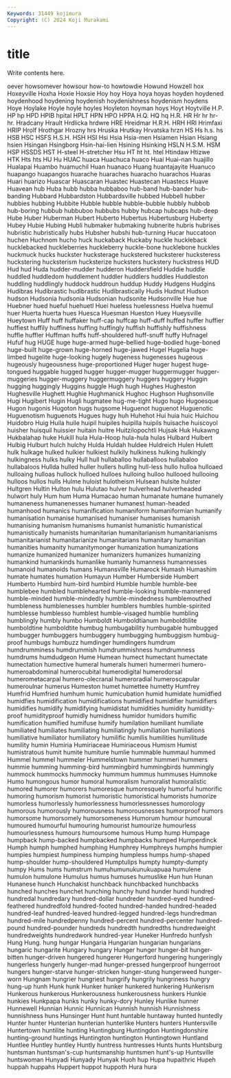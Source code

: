 ```yaml
---
Keywords: 31449 kojimura
Copyright: (C) 2024 Koji Murakami
---
```


# title

Write contents here.



oever howsomever
howsour how-to howtowdie Howund Howzell hox Hoxeyville Hoxha Hoxie Hoxsie
Hoy hoy Hoya hoya hoyas hoyden hoydened hoydenhood hoydening hoydenish
hoydenishness hoydenism hoydens Hoye Hoylake Hoyle hoyle hoyles Hoyleton hoyman
hoys Hoyt Hoytville H.P. HP hp HPD HPIB hpital HPLT
HPN HPO HPPA H.Q. HQ hq H.R. HR Hr hr
hr- hr. Hradcany Hrault Hrdlicka hrdwre HRE Hreidmar H.R.H. HRH
HRI Hrimfaxi HRIP Hrolf Hrothgar Hrozny hrs Hruska Hrutkay Hrvatska
hrzn HS Hs h.s. hs HSB HSC HSFS H.S.H. HSH
HSI Hsi Hsia Hsia-men Hsiamen Hsian Hsiang hsien Hsingan Hsingborg
Hsin-hai-lien Hsining Hsinking HSLN H.S.M. HSM HSP HSSDS HST H-steel
H-stretcher Hsu HT ht ht. htel Htindaw Htizwe HTK Hts
hts HU Hu HUAC huaca Huachuca huaco Huai Huai-nan huajillo
Hualapai Huambo huamuchil Huan huanaco Huang huantajayite Huanuco huapango huapangos
huarache huaraches huaracho huarachos Huaras Huari huarizo Huascar Huascaran Huastec
Huastecan Huastecs Huave Huavean hub Huba hubb hubba hubbaboo hub-band
hub-bander hub-banding Hubbard Hubbardston Hubbardsville hubbed Hubbell hubber hubbies hubbing
Hubbite Hubble hubble hubble-bubble hubbly hubbob hub-boring hubbub hubbuboo hubbubs
hubby hubcap hubcaps hub-deep Hube Huber Huberman Hubert Huberto Hubertus
Hubertusburg Huberty Hubey Hubie Hubing Hubli hubmaker hubmaking hubnerite hubris
hubrises hubristic hubristically hubs Hubsher hubshi hub-turning Hucar huccatoon huchen
Huchnom hucho huck huckaback Huckaby huckle huckleback hucklebacked huckleberries huckleberry
huckle-bone hucklebone huckles huckmuck hucks huckster hucksterage huckstered hucksterer hucksteress
huckstering hucksterism hucksterize hucksters huckstery huckstress HUD Hud hud Huda
hudder-mudder hudderon Huddersfield Huddie huddle huddled huddledom huddlement huddler huddlers
huddles Huddleston huddling huddlingly huddock huddroun huddup Huddy Hudgens Hudgins
Hudibras Hudibrastic hudibrastic Hudibrastically Hudis Hudnut Hudson hudson Hudsonia hudsonia
Hudsonian hudsonite Hudsonville Hue hue Huebner hued hueful huehuetl Huei
hueless huelessness Huelva huemul huer Huerta huerta hues Huesca Huesman
Hueston Huey Hueysville Hueytown Huff huff huffaker huff-cap huffcap huff-duff
huffed huffer huffier huffiest huffily huffiness huffing huffingly huffish huffishly
huffishness huffle huffler Huffman huffs huff-shouldered huff-snuff huffy Hufnagel Hufuf
hug HUGE huge huge-armed huge-bellied huge-bodied huge-boned huge-built huge-grown huge-horned
huge-jawed Hugel Hugelia huge-limbed hugelite huge-looking hugely hugeness hugenesses hugeous
hugeously hugeousness huge-proportioned Huger huger hugest huge-tongued huggable hugged hugger
hugger-mugger huggermugger hugger-muggeries hugger-muggery huggermuggery huggers huggery Huggin hugging huggingly
Huggins huggle Hugh hugh Hughes Hugheston Hughesville Hughett Hughie Hughmanick
Hughoc Hughson Hughsonville Hugi Hugibert Hugin Hugli hugmatee hug-me-tight Hugo
hugo Hugoesque Hugon hugonis Hugoton hugs hugsome Huguenot huguenot Huguenotic
Huguenotism huguenots Hugues hugy huh Huhehot Hui huia huic Huichou
Huidobro Huig Huila huile huipil huipiles huipilla huipils huisache huiscoyol
huisher huisquil huissier huitain huitre Huitzilopochtli Hujsak Huk Hukawng Hukbalahap
huke Hukill hula Hula-Hoop hula-hula hulas Hulbard Hulbert Hulbig Hulburt
hulch hulchy Hulda Huldah huldee Huldreich Hulen Hulett hulk hulkage
hulked hulkier hulkiest hulkily hulkiness hulking hulkingly hulkingness hulks hulky
Hull hull hullaballoo hullaballoos hullabaloo hullabaloos Hullda hulled huller hullers
hulling hull-less hullo hulloa hulloaed hulloaing hulloas hullock hulloed hulloes
hulloing hulloo hullooed hullooing hulloos hullos hulls Hulme huloist hulotheism
Hulsean hulsite hulster Hultgren Hultin Hulton hulu Hulutao hulver hulverhead
hulverheaded hulwort huly Hum hum Huma Humacao human humanate humane
humanely humaneness humanenesses humaner humanest human-headed humanhood humanics humanification humaniform
humaniformian humanify humanisation humanise humanised humaniser humanises humanish humanising humanism
humanisms humanist humanistic humanistical humanistically humanists humanitarian humanitarianism humanitarianisms humanitarianist
humanitarianize humanitarians humanitary humanitian humanities humanity humanitymonger humanization humanizations humanize
humanized humanizer humanizers humanizes humanizing humankind humankinds humanlike humanly humanness
humannesses humanoid humanoids humans Humansville Humarock Humash Humashim humate humates
humation Humayun Humber Humberside Humbert Humberto Humbird hum-bird humbird Humble
humble humble-bee humblebee humbled humblehearted humble-looking humble-mannered humble-minded humble-mindedly humble-mindedness
humblemouthed humbleness humblenesses humbler humblers humbles humble-spirited humblesse humblesso humblest
humble-visaged humblie humbling humblingly humbly humbo Humboldt Humboldtianum humboldtilite humboldtine
humboldtite humbug humbugability humbugable humbugged humbugger humbuggers humbuggery humbugging humbuggism
humbug-proof humbugs humbuzz humdinger humdingers humdrum humdrumminess humdrummish humdrummishness humdrumness
humdrums humdudgeon Hume Humean humect humectant humectate humectation humective humeral
humerals humeri humermeri humero- humeroabdominal humerocubital humerodigital humerodorsal humerometacarpal humero-olecranal
humeroradial humeroscapular humeroulnar humerus Humeston humet humettee humetty Humfrey Humfrid
Humfried humhum humic humicubation humid humidate humidfied humidfies humidification humidifications
humidified humidifier humidifiers humidifies humidify humidifying humidistat humidities humidity humidity-proof
humidityproof humidly humidness humidor humidors humific humification humified humifuse humify
humilation humiliant humiliate humiliated humiliates humiliating humiliatingly humiliation humiliations humiliative
humiliator humiliatory humilific humilis humilities humilitude humility humin Humiria Humiriaceae
Humiriaceous Humism Humist humistratous humit humite humiture humlie hummable hummaul
hummed Hummel hummel hummeler Hummelstown hummer hummeri hummers hummie humming
humming-bird hummingbird hummingbirds hummingly hummock hummocks hummocky hummum hummus hummuses
Humnoke Humo humongous humor humoral humoralism humoralist humoralistic humored humorer
humorers humoresque humoresquely humorful humorific humoring humorism humorist humoristic humoristical
humorists humorize humorless humorlessly humorlessness humorlessnesses humorology humorous humorously humorousness
humorousnesses humorproof humors humorsome humorsomely humorsomeness Humorum humour humoural humoured
humourful humouring humourist humourize humourless humourlessness humours humoursome humous Hump
hump Humpage humpback hump-backed humpbacked humpbacks humped Humperdinck Humph humph
humphed humphing Humphrey Humphreys humphs humpier humpies humpiest humpiness humping
humpless humps hump-shaped hump-shoulder hump-shouldered Humptulips humpty humpty-dumpty humpy Hums
hums humstrum humuhumunukunukuapuaa humulene humulon humulone Humulus humus humuses humuslike
Hun hun Hunan Hunanese hunch Hunchakist hunchback hunchbacked hunchbacks hunched
hunches hunchet hunching hunchy hund hunder hundi hundred hundredal hundredary
hundred-dollar hundreder hundred-eyed hundred-feathered hundredfold hundred-footed hundred-handed hundred-headed hundred-leaf hundred-leaved
hundred-legged hundred-legs hundredman hundred-mile hundredpenny hundred-percent hundred-percenter hundred-pound hundred-pounder hundreds
hundredth hundredths hundredweight hundredweights hundredwork hundred-year Huneker Hunfredo hunfysh Hung
Hung. hung hungar Hungaria Hungarian hungarian hungarians hungaric hungarite Hungary
hungary Hunger hunger hunger-bit hunger-bitten hunger-driven hungered hungerer Hungerford hungering
hungeringly hungerless hungerly hunger-mad hunger-pressed hungerproof hungerroot hungers hunger-starve hunger-stricken
hunger-stung hungerweed hunger-worn Hungnam hungrier hungriest hungrify hungrily hungriness hungry
hung-up hunh Hunk hunk Hunker hunker hunkered hunkering Hunkerism Hunkerous
hunkerous Hunkerousness hunkerousness hunkers Hunkie hunkies Hunkpapa hunks hunky hunky-dory
Hunley Hunlike hunner Hunnewell Hunnian Hunnic Hunnican Hunnish hunnish Hunnishness
hunnishness huns Hunsinger Hunt hunt huntable huntaway hunted huntedly Hunter
hunter Hunterian hunterian hunterlike Hunters hunters Huntersville Huntertown huntilite hunting
Huntingburg Huntingdon Huntingdonshire hunting-ground huntings Huntington huntington Huntingtown Huntland Huntlee
Huntley huntley Huntly huntress huntresses Hunts hunts Huntsburg huntsman huntsman's-cup
huntsmanship huntsmen hunt's-up Huntsville huntswoman Hunyadi Hunyady Hunyak Huoh hup
Hupa hupaithric Hupeh huppah huppahs Huppert huppot huppoth Hura hura
